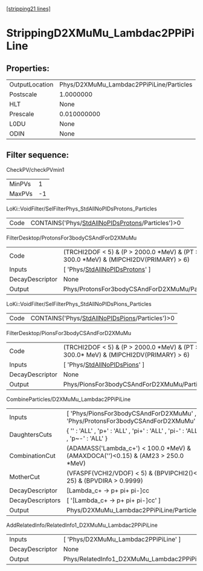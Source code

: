[[stripping21 lines]](./stripping21-index)

# StrippingD2XMuMu_Lambdac2PPiPiLine

## Properties:

|                |                                          |
|----------------|------------------------------------------|
| OutputLocation | Phys/D2XMuMu_Lambdac2PPiPiLine/Particles |
| Postscale      | 1.0000000                                |
| HLT            | None                                     |
| Prescale       | 0.010000000                              |
| L0DU           | None                                     |
| ODIN           | None                                     |

## Filter sequence:

CheckPV/checkPVmin1

|        |     |
|--------|-----|
| MinPVs | 1   |
| MaxPVs | -1  |

LoKi::VoidFilter/SelFilterPhys_StdAllNoPIDsProtons_Particles

|      |                                                                                                        |
|------|--------------------------------------------------------------------------------------------------------|
| Code | CONTAINS('Phys/[StdAllNoPIDsProtons](./stripping21-commonparticles-stdallnopidsprotons)/Particles')\>0 |

FilterDesktop/ProtonsFor3bodyCSAndForD2XMuMu

|                 |                                                                                          |
|-----------------|------------------------------------------------------------------------------------------|
| Code            | (TRCHI2DOF \< 5) & (P \> 2000.0 \*MeV) & (PT \> 300.0 \*MeV) & (MIPCHI2DV(PRIMARY) \> 6) |
| Inputs          | [ 'Phys/[StdAllNoPIDsProtons](./stripping21-commonparticles-stdallnopidsprotons)' ]    |
| DecayDescriptor | None                                                                                     |
| Output          | Phys/ProtonsFor3bodyCSAndForD2XMuMu/Particles                                            |

LoKi::VoidFilter/SelFilterPhys_StdAllNoPIDsPions_Particles

|      |                                                                                                    |
|------|----------------------------------------------------------------------------------------------------|
| Code | CONTAINS('Phys/[StdAllNoPIDsPions](./stripping21-commonparticles-stdallnopidspions)/Particles')\>0 |

FilterDesktop/PionsFor3bodyCSAndForD2XMuMu

|                 |                                                                                          |
|-----------------|------------------------------------------------------------------------------------------|
| Code            | (TRCHI2DOF \< 5) & (P \> 2000.0 \*MeV) & (PT \> 300.0\* MeV) & (MIPCHI2DV(PRIMARY) \> 6) |
| Inputs          | [ 'Phys/[StdAllNoPIDsPions](./stripping21-commonparticles-stdallnopidspions)' ]        |
| DecayDescriptor | None                                                                                     |
| Output          | Phys/PionsFor3bodyCSAndForD2XMuMu/Particles                                              |

CombineParticles/D2XMuMu_Lambdac2PPiPiLine

|                  |                                                                                      |
|------------------|--------------------------------------------------------------------------------------|
| Inputs           | [ 'Phys/PionsFor3bodyCSAndForD2XMuMu' , 'Phys/ProtonsFor3bodyCSAndForD2XMuMu' ]    |
| DaughtersCuts    | { '' : 'ALL' , 'p+' : 'ALL' , 'pi+' : 'ALL' , 'pi-' : 'ALL' , 'p~-' : 'ALL' }        |
| CombinationCut   | (ADAMASS('Lambda_c+') \< 100.0 \*MeV) & (AMAXDOCA('')\<0.15) & (AM23 \> 250.0 \*MeV) |
| MotherCut        | (VFASPF(VCHI2/VDOF) \< 5) & (BPVIPCHI2()\< 25) & (BPVDIRA \> 0.9999)                 |
| DecayDescriptor  | [Lambda_c+ -\> p+ pi+ pi-]cc                                                       |
| DecayDescriptors | [ '[Lambda_c+ -\> p+ pi+ pi-]cc' ]                                               |
| Output           | Phys/D2XMuMu_Lambdac2PPiPiLine/Particles                                             |

AddRelatedInfo/RelatedInfo1_D2XMuMu_Lambdac2PPiPiLine

|                 |                                                       |
|-----------------|-------------------------------------------------------|
| Inputs          | [ 'Phys/D2XMuMu_Lambdac2PPiPiLine' ]                |
| DecayDescriptor | None                                                  |
| Output          | Phys/RelatedInfo1_D2XMuMu_Lambdac2PPiPiLine/Particles |

